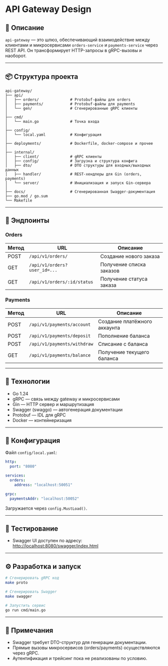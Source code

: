 # API Gateway Design

## 📘 Описание

`api-gateway` — это шлюз, обеспечивающий взаимодействие между клиентами и микросервисами `orders-service` и `payments-service` через REST API. Он трансформирует HTTP-запросы в gRPC-вызовы и наоборот.

---

## 📦 Структура проекта

```
api-gateway/
├── api/
│   ├── orders/              # Protobuf-файлы для orders
│   ├── payments/            # Protobuf-файлы для payments
│   └── gen/                 # Сгенерированные gRPC клиенты
│
├── cmd/
│   └── main.go              # Точка входа
│
├── config/
│   └── local.yaml           # Конфигурация
│
├── deployments/             # Dockerfile, docker-compose и прочее
│
├── internal/
│   ├── client/              # gRPC клиенты
│   ├── config/              # Загрузка и структура конфига
│   ├── dto/                 # DTO структуры для входных/выходных данных
│   ├── handler/             # REST-хендлеры для Gin (orders, payments)
│   └── server/              # Инициализация и запуск Gin-сервера
│
├── docs/                    # Сгенерированная Swagger-документация
├── go.mod / go.sum
└── Makefile
```

---

## 🚪 Эндпоинты

### Orders

| Метод | URL                            | Описание                  |
|-------|--------------------------------|---------------------------|
| POST  | `/api/v1/orders/`              | Создание нового заказа    |
| GET   | `/api/v1/orders?user_id=...`   | Получение списка заказов  |
| GET   | `/api/v1/orders/:id/status`    | Получение статуса заказа  |

### Payments

| Метод | URL                              | Описание                    |
|-------|----------------------------------|-----------------------------|
| POST  | `/api/v1/payments/account`       | Создание платёжного аккаунта |
| POST  | `/api/v1/payments/deposit`       | Пополнение баланса          |
| POST  | `/api/v1/payments/withdraw`      | Списание с баланса          |
| GET   | `/api/v1/payments/balance`       | Получение текущего баланса  |

---

## 🧠 Технологии

- Go 1.24
- gRPC — связь между gateway и микросервисами
- Gin — HTTP сервер и маршрутизация
- Swagger (swaggo) — автогенерация документации
- Protobuf — IDL для gRPC
- Docker — контейнеризация

---

## 🔧 Конфигурация

Файл `config/local.yaml`:

```yaml
http:
  port: "8080"

services:
  orders:
    address: "localhost:50051"

grpc:
  paymentsAddr: "localhost:50052"
```

Загружается через `config.MustLoad()`.

---

## 🧪 Тестирование

- Swagger UI доступен по адресу:  
  [http://localhost:8080/swagger/index.html](http://localhost:8080/swagger/index.html)


---

## ⚙️ Разработка и запуск

```bash
# Сгенерировать gRPC код
make proto

# Сгенерировать Swagger
make swagger

# Запустить сервис
go run cmd/main.go
```

---

## 📌 Примечания

- Swagger требует DTO-структур для генерации документации.
- Прямые вызовы микросервисов (orders/payments) осуществляются через gRPC.
- Аутентификация и трейсинг пока не реализованы по условию.
